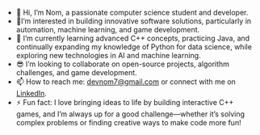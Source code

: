 - 👋 Hi, I’m Nom, a passionate computer science student and developer.
- 🧠I’m interested in building innovative software solutions, particularly in automation, machine learning, and game development.
- 📖 I’m currently learning advanced C++ concepts, practicing Java, and continually expanding my knowledge of Python for data science, while exploring new technologies in AI and machine learning.
- 😎 I’m looking to collaborate on open-source projects, algorithm challenges, and game development.
- 📫 How to reach me: devnom7@gmail.com or connect with me on [LinkedIn](https://www.linkedin.com/in/nlindsay1).
- ⚡ Fun fact: I love bringing ideas to life by building interactive C++ games, and I’m always up for a good challenge—whether it’s solving complex problems or finding creative ways to make code more fun!
